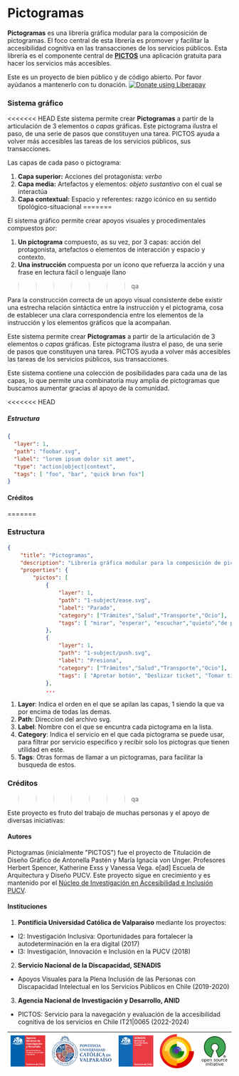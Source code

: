 # Pictogramas

**Pictogramas** es una librería gráfica modular para la composición de pictogramas. El foco central de esta librería es promover y facilitar la accesibilidad cognitiva en las transacciones de los servicios públicos. Esta librería es el componente central de **[PICTOS](http://www.pictos.cl)** una aplicación gratuita para hacer los servicios más accesibles. 

Este es un proyecto de bien público y de código abierto. Por favor ayúdanos a mantenerlo con tu donación.
<a href="https://liberapay.com/accesibilidad-inclusion/donate"><img alt="Donate using Liberapay" src="https://liberapay.com/assets/widgets/donate.svg"></a>

### Sistema gráfico
<<<<<<< HEAD
Este sistema permite crear **Pictogramas** a partir de la articulación de 3 elementos o *capas* gráficas. Este pictograma ilustra el paso, de una serie de pasos que constituyen una tarea. PICTOS ayuda a volver más accesibles las tareas de los servicios públicos, sus transacciones. 

Las capas de cada paso o pictograma:

1. **Capa superior:** Acciones del protagonista: *verbo*
2. **Capa media:** Artefactos y elementos: *objeto sustantivo* con el cual se interactúa
3. **Capa contextual:** Espacio y referentes: razgo icónico en su sentido tipológico-situacional
=======

El sistema gráfico permite crear apoyos visuales y procedimentales compuestos por:

1. **Un pictograma** compuesto, as su vez, por 3 capas: acción del protagonista, artefactos o elementos de interacción y espacio y contexto. 
2. **Una instrucción** compuesta por un ícono que refuerza la acción y una frase en lectura fácil o lenguaje llano
>>>>>>> qa

Para la construcción correcta de un apoyo visual consistente debe existir una estrecha relación sintáctica entre la instrucción y el pictograma, cosa de establecer una clara correspondencia entre los elementos de la instrucción y los elementos gráficos que la acompañan.

Este sistema permite crear **Pictogramas** a partir de la articulación de 3 elementos o *capas* gráficas. Este pictograma ilustra el paso, de una serie de pasos que constituyen una tarea. PICTOS ayuda a volver más accesibles las tareas de los servicios públicos, sus transacciones. 

Este sistema contiene una colección de posibilidades para cada una de las capas, lo que permite una combinatoria muy amplia de pictogramas que buscamos aumentar gracias al apoyo de la comunidad.

<<<<<<< HEAD
##### Estructura

``` JSON
{
  "layer": 1,
  "path": "foobar.svg",
  "label": "lorem ipsum dolor sit amet",
  "type": "action|object|context",
  "tags": [ "foo", "bar", "quick brwn fox"]
}
```

#### Créditos
=======
### Estructura

``` JSON
{
    "title": "Pictogramas",
    "description": "Librería gráfica modular para la composición de pictogramas enfocados en la accesibilidad cognitiva",
    "properties": {
        "pictos": [
            {
                "layer": 1,
                "path": "1-subject/ease.svg",
                "label": "Parado",
                "category": ["Trámites","Salud","Transporte","Ocio"],
                "tags": [ "mirar", "esperar", "escuchar","quieto","de pie"]
            },
            {
                "layer": 1,
                "path": "1-subject/push.svg",
                "label": "Presiona",
                "category": ["Trámites","Salud","Transporte","Ocio"],
                "tags": [ "Apretar botón", "Deslizar ticket", "Tomar ticket", "Presionar"]
            },
            ...
```
1. **Layer**: Indica el orden en el que se apilan las capas, 1 siendo la que va por encima de todas las demas.
2. **Path**: Direccion del archivo svg.
3. **Label**: Nombre con el que se encuntra cada pictograma en la lista.
4. **Category**: Indica el servicio en el que cada pictograma se puede usar, para filtrar por servicio especifico y recibir solo los pictogras que tienen utilidad en este.
5. **Tags**: Otras formas de llamar a un pictogramas, para facilitar la busqueda de estos.

### Créditos
>>>>>>> qa

Este proyecto es fruto del trabajo de muchas personas y el apoyo de diversas iniciativas:

#### Autores
Pictogramas (inicialmente "PICTOS") fue el proyecto de Titulación de Diseño Gráfico de Antonella Pastén y María Ignacia von Unger. Profesores Herbert Spencer, Katherine Exss y Vanessa Vega. e[ad] Escuela de Arquitectura y Diseño PUCV. Este proyecto sigue en crecimiento y es mantenido por el [Núcleo de Investigación en Accesibilidad e Inclusión PUCV](http://www.accesibilidad-inclusion.cl). 

#### Instituciones

1. **Pontificia Universidad Católica de Valparaíso** mediante los proyectos:
  - I2: Investigación Inclusiva: Oportunidades para fortalecer la autodeterminación en la era digital (2017)
  - I3: Investigación, Innovación e Inclusión en la PUCV (2018)
2. **Servicio Nacional de la Discapacidad, SENADIS**
  - Apoyos Visuales para la Plena Inclusión de las Personas con Discapacidad Intelectual en los Servicios Públicos en Chile (2019-2020)
3. **Agencia Nacional de Investigación y Desarrollo, ANID**
  - PICTOS: Servicio para la navegación y evaluación de la accesibilidad cognitiva de los servicios en Chile IT21|0065 (2022-2024)

| ![Agencia Nacional de Investigación y Desarrollo](logos/logo-anid.gif) | ![Pontificia Universidad Caólica de Valparaíso](logos/logo-pucv.gif) | ![SENADIS](logos/logo-senadis.gif) | ![Cultura Libre](logos/logo-cultura-libre.gif) | ![Código Abierto](logos/logo-opensource.gif) |
|--------------------------------------------------------------------------|---------------------------------------------------------------------|------------------------------------|------------------------------------------------|----------------------------------------------|

